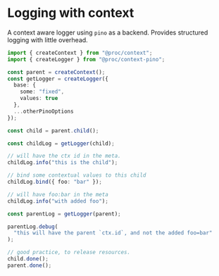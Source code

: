 # Logging with context

A context aware logger using `pino` as a backend. Provides structured
logging with little overhead.

```typescript
import { createContext } from "@proc/context";
import { createLogger } from "@proc/context-pino";

const parent = createContext();
const getLogger = createLogger({
  base: {
    some: "fixed",
    values: true
  },
  ...otherPinoOptions
});

const child = parent.child();

const childLog = getLogger(child);

// will have the ctx id in the meta.
childLog.info("this is the child");

// bind some contextual values to this child
childLog.bind({ foo: "bar" });

// will have foo:bar in the meta
childLog.info("with added foo");

const parentLog = getLogger(parent);

parentLog.debug(
  "this will have the parent `ctx.id`, and not the added foo=bar"
);

// good practice, to release resources.
child.done();
parent.done();
```
